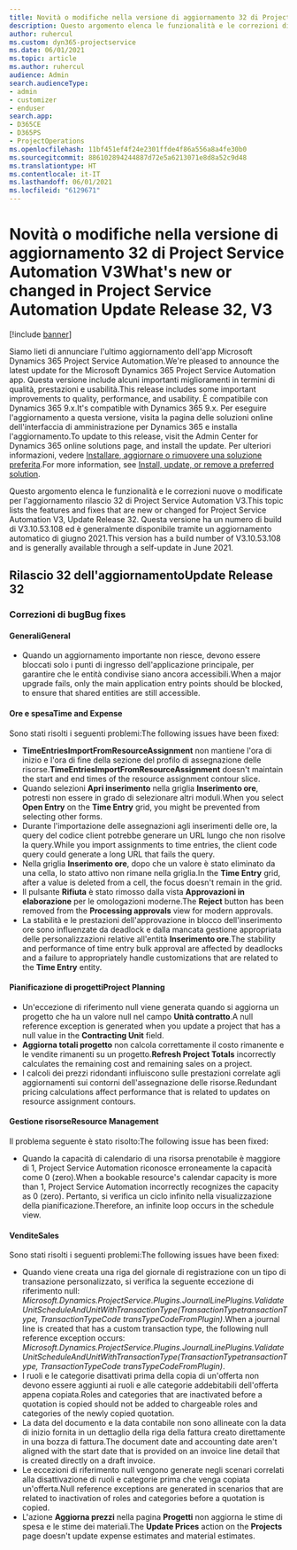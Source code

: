 ```yaml
---
title: Novità o modifiche nella versione di aggiornamento 32 di Project Service Automation V3
description: Questo argomento elenca le funzionalità e le correzioni disponibili nella versione di aggiornamento 32 di Project Service Automation V3.
author: ruhercul
ms.custom: dyn365-projectservice
ms.date: 06/01/2021
ms.topic: article
ms.author: ruhercul
audience: Admin
search.audienceType:
- admin
- customizer
- enduser
search.app:
- D365CE
- D365PS
- ProjectOperations
ms.openlocfilehash: 11bf451ef4f24e2301ffde4f86a556a8a4fe30b0
ms.sourcegitcommit: 886102894244887d72e5a6213071e8d8a52c9d48
ms.translationtype: HT
ms.contentlocale: it-IT
ms.lasthandoff: 06/01/2021
ms.locfileid: "6129671"
---
```

# <a name="whats-new-or-changed-in-project-service-automation-update-release-32-v3"></a><span data-ttu-id="f0ff5-103">Novità o modifiche nella versione di aggiornamento 32 di Project Service Automation V3</span><span class="sxs-lookup"><span data-stu-id="f0ff5-103">What's new or changed in Project Service Automation Update Release 32, V3</span></span>

[!include [banner](../includes/psa-now-project-operations.md)]

<span data-ttu-id="f0ff5-104">Siamo lieti di annunciare l'ultimo aggiornamento dell'app Microsoft Dynamics 365 Project Service Automation.</span><span class="sxs-lookup"><span data-stu-id="f0ff5-104">We're pleased to announce the latest update for the Microsoft Dynamics 365 Project Service Automation app.</span></span> <span data-ttu-id="f0ff5-105">Questa versione include alcuni importanti miglioramenti in termini di qualità, prestazioni e usabilità.</span><span class="sxs-lookup"><span data-stu-id="f0ff5-105">This release includes some important improvements to quality, performance, and usability.</span></span> <span data-ttu-id="f0ff5-106">È compatibile con Dynamics 365 9.x.</span><span class="sxs-lookup"><span data-stu-id="f0ff5-106">It's compatible with Dynamics 365 9.x.</span></span> <span data-ttu-id="f0ff5-107">Per eseguire l'aggiornamento a questa versione, visita la pagina delle soluzioni online dell'interfaccia di amministrazione per Dynamics 365 e installa l'aggiornamento.</span><span class="sxs-lookup"><span data-stu-id="f0ff5-107">To update to this release, visit the Admin Center for Dynamics 365 online solutions page, and install the update.</span></span> <span data-ttu-id="f0ff5-108">Per ulteriori informazioni, vedere [Installare, aggiornare o rimuovere una soluzione preferita](/power-platform/admin/install-remove-preferred-solution).</span><span class="sxs-lookup"><span data-stu-id="f0ff5-108">For more information, see [Install, update, or remove a preferred solution](/power-platform/admin/install-remove-preferred-solution).</span></span>

<span data-ttu-id="f0ff5-109">Questo argomento elenca le funzionalità e le correzioni nuove o modificate per l'aggiornamento rilascio 32 di Project Service Automation V3.</span><span class="sxs-lookup"><span data-stu-id="f0ff5-109">This topic lists the features and fixes that are new or changed for Project Service Automation V3, Update Release 32.</span></span> <span data-ttu-id="f0ff5-110">Questa versione ha un numero di build di V3.10.53.108 ed è generalmente disponibile tramite un aggiornamento automatico di giugno 2021.</span><span class="sxs-lookup"><span data-stu-id="f0ff5-110">This version has a build number of V3.10.53.108 and is generally available through a self-update in June 2021.</span></span>

## <a name="update-release-32"></a><span data-ttu-id="f0ff5-111">Rilascio 32 dell'aggiornamento</span><span class="sxs-lookup"><span data-stu-id="f0ff5-111">Update Release 32</span></span>

### <a name="bug-fixes"></a><span data-ttu-id="f0ff5-112">Correzioni di bug</span><span class="sxs-lookup"><span data-stu-id="f0ff5-112">Bug fixes</span></span>

#### <a name="general"></a><span data-ttu-id="f0ff5-113">Generali</span><span class="sxs-lookup"><span data-stu-id="f0ff5-113">General</span></span>

- <span data-ttu-id="f0ff5-114">Quando un aggiornamento importante non riesce, devono essere bloccati solo i punti di ingresso dell'applicazione principale, per garantire che le entità condivise siano ancora accessibili.</span><span class="sxs-lookup"><span data-stu-id="f0ff5-114">When a major upgrade fails, only the main application entry points should be blocked, to ensure that shared entities are still accessible.</span></span>

#### <a name="time-and-expense"></a><span data-ttu-id="f0ff5-115">Ore e spesa</span><span class="sxs-lookup"><span data-stu-id="f0ff5-115">Time and Expense</span></span>

<span data-ttu-id="f0ff5-116">Sono stati risolti i seguenti problemi:</span><span class="sxs-lookup"><span data-stu-id="f0ff5-116">The following issues have been fixed:</span></span>

- <span data-ttu-id="f0ff5-117">**TimeEntriesImportFromResourceAssignment** non mantiene l'ora di inizio e l'ora di fine della sezione del profilo di assegnazione delle risorse.</span><span class="sxs-lookup"><span data-stu-id="f0ff5-117">**TimeEntriesImportFromResourceAssignment** doesn't maintain the start and end times of the resource assignment contour slice.</span></span>
- <span data-ttu-id="f0ff5-118">Quando selezioni **Apri inserimento** nella griglia **Inserimento ore**, potresti non essere in grado di selezionare altri moduli.</span><span class="sxs-lookup"><span data-stu-id="f0ff5-118">When you select **Open Entry** on the **Time Entry** grid, you might be prevented from selecting other forms.</span></span>
- <span data-ttu-id="f0ff5-119">Durante l'importazione delle assegnazioni agli inserimenti delle ore, la query del codice client potrebbe generare un URL lungo che non risolve la query.</span><span class="sxs-lookup"><span data-stu-id="f0ff5-119">While you import assignments to time entries, the client code query could generate a long URL that fails the query.</span></span>
- <span data-ttu-id="f0ff5-120">Nella griglia **Inserimento ore**, dopo che un valore è stato eliminato da una cella, lo stato attivo non rimane nella griglia.</span><span class="sxs-lookup"><span data-stu-id="f0ff5-120">In the **Time Entry** grid, after a value is deleted from a cell, the focus doesn't remain in the grid.</span></span>
- <span data-ttu-id="f0ff5-121">Il pulsante **Rifiuta** è stato rimosso dalla vista **Approvazioni in elaborazione** per le omologazioni moderne.</span><span class="sxs-lookup"><span data-stu-id="f0ff5-121">The **Reject** button has been removed from the **Processing approvals** view for modern approvals.</span></span>
- <span data-ttu-id="f0ff5-122">La stabilità e le prestazioni dell'approvazione in blocco dell'inserimento ore sono influenzate da deadlock e dalla mancata gestione appropriata delle personalizzazioni relative all'entità **Inserimento ore**.</span><span class="sxs-lookup"><span data-stu-id="f0ff5-122">The stability and performance of time entry bulk approval are affected by deadlocks and a failure to appropriately handle customizations that are related to the **Time Entry** entity.</span></span>

#### <a name="project-planning"></a><span data-ttu-id="f0ff5-123">Pianificazione di progetti</span><span class="sxs-lookup"><span data-stu-id="f0ff5-123">Project Planning</span></span>

- <span data-ttu-id="f0ff5-124">Un'eccezione di riferimento null viene generata quando si aggiorna un progetto che ha un valore null nel campo **Unità contratto**.</span><span class="sxs-lookup"><span data-stu-id="f0ff5-124">A null reference exception is generated when you update a project that has a null value in the **Contracting Unit** field.</span></span>
- <span data-ttu-id="f0ff5-125">**Aggiorna totali progetto** non calcola correttamente il costo rimanente e le vendite rimanenti su un progetto.</span><span class="sxs-lookup"><span data-stu-id="f0ff5-125">**Refresh Project Totals** incorrectly calculates the remaining cost and remaining sales on a project.</span></span>
- <span data-ttu-id="f0ff5-126">I calcoli dei prezzi ridondanti influiscono sulle prestazioni correlate agli aggiornamenti sui contorni dell'assegnazione delle risorse.</span><span class="sxs-lookup"><span data-stu-id="f0ff5-126">Redundant pricing calculations affect performance that is related to updates on resource assignment contours.</span></span>

#### <a name="resource-management"></a><span data-ttu-id="f0ff5-127">Gestione risorse</span><span class="sxs-lookup"><span data-stu-id="f0ff5-127">Resource Management</span></span>

<span data-ttu-id="f0ff5-128">Il problema seguente è stato risolto:</span><span class="sxs-lookup"><span data-stu-id="f0ff5-128">The following issue has been fixed:</span></span>

- <span data-ttu-id="f0ff5-129">Quando la capacità di calendario di una risorsa prenotabile è maggiore di 1, Project Service Automation riconosce erroneamente la capacità come 0 (zero).</span><span class="sxs-lookup"><span data-stu-id="f0ff5-129">When a bookable resource's calendar capacity is more than 1, Project Service Automation incorrectly recognizes the capacity as 0 (zero).</span></span> <span data-ttu-id="f0ff5-130">Pertanto, si verifica un ciclo infinito nella visualizzazione della pianificazione.</span><span class="sxs-lookup"><span data-stu-id="f0ff5-130">Therefore, an infinite loop occurs in the schedule view.</span></span>

#### <a name="sales"></a><span data-ttu-id="f0ff5-131">Vendite</span><span class="sxs-lookup"><span data-stu-id="f0ff5-131">Sales</span></span>

<span data-ttu-id="f0ff5-132">Sono stati risolti i seguenti problemi:</span><span class="sxs-lookup"><span data-stu-id="f0ff5-132">The following issues have been fixed:</span></span>

- <span data-ttu-id="f0ff5-133">Quando viene creata una riga del giornale di registrazione con un tipo di transazione personalizzato, si verifica la seguente eccezione di riferimento null: *Microsoft.Dynamics.ProjectService.Plugins.JournalLinePlugins.ValidateUnitScheduleAndUnitWithTransactionType(TransactionTypetransactionType, TransactionTypeCode transTypeCodeFromPlugin)*.</span><span class="sxs-lookup"><span data-stu-id="f0ff5-133">When a journal line is created that has a custom transaction type, the following null reference exception occurs: *Microsoft.Dynamics.ProjectService.Plugins.JournalLinePlugins.ValidateUnitScheduleAndUnitWithTransactionType(TransactionTypetransactionType, TransactionTypeCode transTypeCodeFromPlugin)*.</span></span>
- <span data-ttu-id="f0ff5-134">I ruoli e le categorie disattivati prima della copia di un'offerta non devono essere aggiunti ai ruoli e alle categorie addebitabili dell'offerta appena copiata.</span><span class="sxs-lookup"><span data-stu-id="f0ff5-134">Roles and categories that are inactivated before a quotation is copied should not be added to chargeable roles and categories of the newly copied quotation.</span></span>
- <span data-ttu-id="f0ff5-135">La data del documento e la data contabile non sono allineate con la data di inizio fornita in un dettaglio della riga della fattura creato direttamente in una bozza di fattura.</span><span class="sxs-lookup"><span data-stu-id="f0ff5-135">The document date and accounting date aren't aligned with the start date that is provided on an invoice line detail that is created directly on a draft invoice.</span></span>
- <span data-ttu-id="f0ff5-136">Le eccezioni di riferimento null vengono generate negli scenari correlati alla disattivazione di ruoli e categorie prima che venga copiata un'offerta.</span><span class="sxs-lookup"><span data-stu-id="f0ff5-136">Null reference exceptions are generated in scenarios that are related to inactivation of roles and categories before a quotation is copied.</span></span>
- <span data-ttu-id="f0ff5-137">L'azione **Aggiorna prezzi** nella pagina **Progetti** non aggiorna le stime di spesa e le stime dei materiali.</span><span class="sxs-lookup"><span data-stu-id="f0ff5-137">The **Update Prices** action on the **Projects** page doesn't update expense estimates and material estimates.</span></span>
